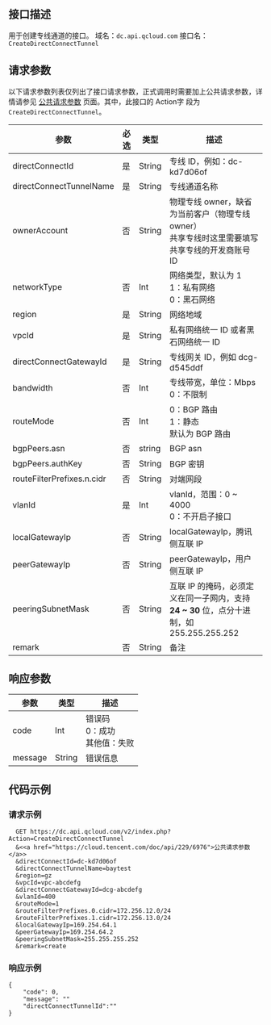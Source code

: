 ## 接口描述
用于创建专线通道的接口。
域名：`dc.api.qcloud.com`
接口名：`CreateDirectConnectTunnel`

## 请求参数
以下请求参数列表仅列出了接口请求参数，正式调用时需要加上公共请求参数，详情请参见 [公共请求参数](https://cloud.tencent.com/doc/api/229/6976) 页面。其中，此接口的 Action字 段为 `CreateDirectConnectTunnel`。

| 参数 | 必选  | 类型 | 描述 |
|---------|---------|---------|---------|
| directConnectId | 是 | String | 专线 ID，例如：dc-kd7d06of | 
| directConnectTunnelName | 是 | String | 专线通道名称 | 
| ownerAccount | 否 | String | 物理专线 owner，缺省为当前客户（物理专线 owner）</br>共享专线时这里需要填写共享专线的开发商账号 ID |
| networkType | 否 | Int | 网络类型，默认为 1</br>1：私有网络</br>0：黑石网络 |
| region | 是 | String | 网络地域 |
| vpcId | 是 | String | 私有网络统一 ID 或者黑石网络统一 ID |
| directConnectGatewayId | 是 | String |专线网关 ID，例如 dcg-d545ddf |
| bandwidth | 否 | Int | 专线带宽，单位：Mbps</br>0：不限制|
| routeMode | 否 | Int | 0：BGP 路由</br>1：静态</br>默认为 BGP 路由|
| bgpPeers.asn | 否 | string | BGP asn |
| bgpPeers.authKey | 否 | String | BGP 密钥 |
| routeFilterPrefixes.n.cidr | 否 | String | 对端网段 |
| vlanId | 是 | Int | vlanId，范围：0 ~ 4000</br>0：不开启子接口|
| localGatewayIp | 否 | String | localGatewayIp，腾讯侧互联 IP|
| peerGatewayIp | 否 | String | peerGatewayIp，用户侧互联 IP |
| peeringSubnetMask | 否 | String | 互联 IP 的掩码，必须定义在同一子网内，支持 **24 ~ 30** 位，点分十进制，如 255.255.255.252 |
| remark | 否 | String | 备注 |
 
## 响应参数
| 参数 | 类型 | 描述|
|---------|---------|---------|
| code| Int | 错误码</br>0：成功</br>其他值：失败 |
| message |  String | 错误信息 |

## 代码示例
### 请求示例
```
  GET https://dc.api.qcloud.com/v2/index.php?Action=CreateDirectConnectTunnel
  &<<a href="https://cloud.tencent.com/doc/api/229/6976">公共请求参数</a>>
  &directConnectId=dc-kd7d06of
  &directConnectTunnelName=baytest
  &region=gz
  &vpcId=vpc-abcdefg
  &directConnectGatewayId=dcg-abcdefg
  &vlanId=400
  &routeMode=1
  &routeFilterPrefixes.0.cidr=172.256.12.0/24
  &routeFilterPrefixes.1.cidr=172.256.13.0/24
  &localGatewayIp=169.254.64.1
  &peerGatewayIp=169.254.64.2
  &peeringSubnetMask=255.255.255.252
  &remark=create
```
### 响应示例

```
{
    "code": 0,
    "message": ""
    "directConnectTunnelId":""
}
```

